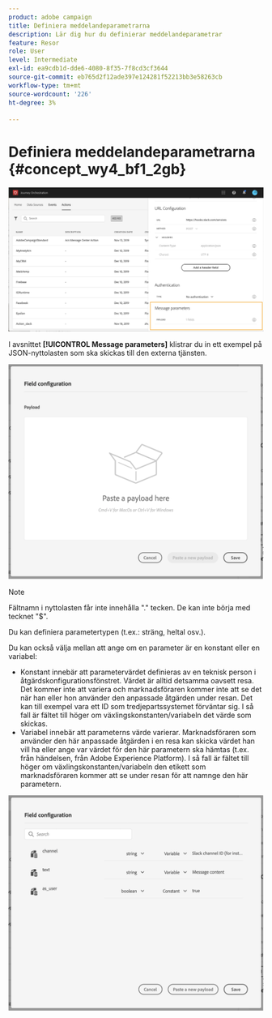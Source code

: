 ```yaml
---
product: adobe campaign
title: Definiera meddelandeparametrarna
description: Lär dig hur du definierar meddelandeparametrar
feature: Resor
role: User
level: Intermediate
exl-id: ea9cdb1d-dde6-4080-8f35-7f8cd3cf3644
source-git-commit: eb765d2f12ade397e124281f52213bb3e58263cb
workflow-type: tm+mt
source-wordcount: '226'
ht-degree: 3%

---
```


# Definiera meddelandeparametrarna {#concept_wy4_bf1_2gb}

![](../assets/messageparameterssection.png)

I avsnittet **[!UICONTROL Message parameters]** klistrar du in ett exempel på JSON-nyttolasten som ska skickas till den externa tjänsten.

![](../assets/customactionpayloadmessage.png)

>[!NOTE]
>
>Fältnamn i nyttolasten får inte innehålla &quot;.&quot; tecken. De kan inte börja med tecknet &quot;$&quot;.

Du kan definiera parametertypen (t.ex.: sträng, heltal osv.).

Du kan också välja mellan att ange om en parameter är en konstant eller en variabel:

* Konstant innebär att parametervärdet definieras av en teknisk person i åtgärdskonfigurationsfönstret. Värdet är alltid detsamma oavsett resa. Det kommer inte att variera och marknadsföraren kommer inte att se det när han eller hon använder den anpassade åtgärden under resan. Det kan till exempel vara ett ID som tredjepartssystemet förväntar sig. I så fall är fältet till höger om växlingskonstanten/variabeln det värde som skickas.
* Variabel innebär att parameterns värde varierar. Marknadsföraren som använder den här anpassade åtgärden i en resa kan skicka värdet han vill ha eller ange var värdet för den här parametern ska hämtas (t.ex. från händelsen, från Adobe Experience Platform). I så fall är fältet till höger om växlingskonstanten/variabeln den etikett som marknadsföraren kommer att se under resan för att namnge den här parametern.

![](../assets/customactionpayloadmessage2.png)
